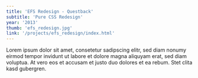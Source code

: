 ```yaml
---
title: 'EFS Redesign - Questback'
subtitle: 'Pure CSS Redesign'
year: '2013'
thumb: 'efs_redesign.jpg'
link: '/projects/efs_redesign/index.html'
---
```


Lorem ipsum dolor sit amet, consetetur sadipscing elitr, sed diam nonumy eirmod tempor invidunt ut labore et dolore magna aliquyam erat, sed diam voluptua. At vero eos et accusam et justo duo dolores et ea rebum. Stet clita kasd gubergren.
